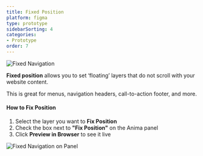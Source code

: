 ```yaml
---
title: Fixed Position
platform: figma
type: prototype
sidebarSorting: 4
categories: 
- Prototype
order: 7
---
```

![Fixed Navigation](https://p46.f4.n0.cdn.getcloudapp.com/items/wbuW7LK5/Figma-Prototype-Fixed%20Position%20GIF%20EZ800.gif?v=b37583f19ad2affaf9c5d1c6cf014b7f)



**Fixed position** allows you to set ‘floating’ layers that do not scroll with your website content. 

This is great for menus, navigation headers, call-to-action footer, and more.

#### How to Fix Position

1. Select the layer you want to **Fix Position**
2. Check the box next to **"Fix Position"** on the Anima panel
3. Click **Preview in Browser** to see it live

![Fixed Navigation on Panel](https://p46.f4.n0.cdn.getcloudapp.com/items/6qu2eGAR/Figma-Prototype-%20Fixed%20Position%402x.png?v=c4518b00ca0378ff07b81ff590dab664)


